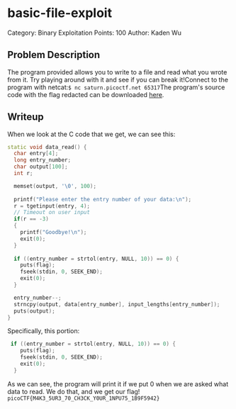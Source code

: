 # basic-file-exploit
Category: Binary Exploitation
Points: 100
Author: Kaden Wu
## Problem Description
The program provided allows you to write to a file and read what you wrote from it. Try playing around with it and see if you can break it!Connect to the program with netcat:`$ nc saturn.picoctf.net 65317`The program's source code with the flag redacted can be downloaded  [here](https://artifacts.picoctf.net/c/139/program-redacted.c).
## Writeup
When we look at the C code that we get, we can see this:
```cpp
static void data_read() {
  char entry[4];
  long entry_number;
  char output[100];
  int r;

  memset(output, '\0', 100);
  
  printf("Please enter the entry number of your data:\n");
  r = tgetinput(entry, 4);
  // Timeout on user input
  if(r == -3)
  {
    printf("Goodbye!\n");
    exit(0);
  }
  
  if ((entry_number = strtol(entry, NULL, 10)) == 0) {
    puts(flag);
    fseek(stdin, 0, SEEK_END);
    exit(0);
  }

  entry_number--;
  strncpy(output, data[entry_number], input_lengths[entry_number]);
  puts(output);
}
```
Specifically, this portion:
```cpp
 if ((entry_number = strtol(entry, NULL, 10)) == 0) {
    puts(flag);
    fseek(stdin, 0, SEEK_END);
    exit(0);
  }
```
As we can see, the program will print it if we put 0 when we are asked what data to read. We do that, and we get our flag!
`picoCTF{M4K3_5UR3_70_CH3CK_Y0UR_1NPU75_1B9F5942}`
